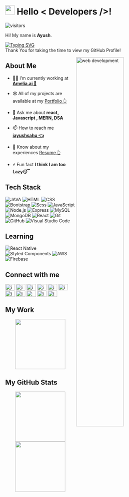 
<h1><img src="https://raw.githubusercontent.com/MartinHeinz/MartinHeinz/master/wave.gif" width="30px"> Hello < Developers />! </h1>
<p align='center'>
   
![visitors](https://visitor-badge.glitch.me/badge?page_id=iayushsahu.iayushsahu)
   
</p>
<div size='20px'> Hi! My name is <strong>Ayush</strong>. 
   
   [![Typing SVG](https://readme-typing-svg.herokuapp.com?font=Fira+Code&pause=1000&width=435&lines=I+am+a+software+engineer;I+am+a+passionate+web+developer)](https://git.io/typing-svg)
   <br>
   Thank You for taking the time to view my GitHub Profile! 
</div>
<div>
   <img width="55%" align="right" alt="web development" src="https://github.com/Adam-pw/Adam-pw/blob/main/animation_500_kxa883sd.gif" />
</div>
<h2> About Me</h2>

- 👨‍💻 I’m currently working at **[Amelia.ai 🤖](https://amelia.ai/)**

- 🕸️ All of my projects are available at my [Portfolio 👆](https://ayushsahu.netlify.app)

- 💬 Ask me about **react, Javascript , MERN, DSA**

- 📫 How to reach me [**iayushsahu 👈**](https://www.linkedin.com/in/iayushsahu)

- 📄 Know about my experiences [Resume 👆](https://ayushsahu.netlify.app/static/media/Ayush_Sahu_Resume.6378776b.pdf)

- ⚡ Fun fact **I think I am too Lazy😴**


<h2> Tech Stack </h2>
  
   
![JAVA](https://img.shields.io/badge/-Java-444444?style=flat&logo=JAVA)
![HTML](https://img.shields.io/badge/-HTML-444444?style=flat&logo=HTML5) 
   ![CSS](https://img.shields.io/badge/-CSS-444444?style=flat&logo=CSS3&logoColor=1572B6)
   ![Bootstrap](https://img.shields.io/badge/-Bootstrap-444444?style=flat&logo=bootstrap)
![Scss](https://img.shields.io/badge/-SCSS-444444?style=flat&logo=sass)
![JavaScript](https://img.shields.io/badge/-JavaScript-444444?style=flat&logo=javascript)
![Node.js](https://img.shields.io/badge/-Node.js-444444?style=flat&logo=node.js)
![Express](https://img.shields.io/badge/-Express-444444?style=flat&logo=express)
   ![MySQL](https://img.shields.io/badge/-MySQL-444444?style=flat&logo=mysql&logoColor=F29111)
     ![MongoDB](https://img.shields.io/badge/-MongoDB-444444?style=flat&logo=mongodb)
![React](https://img.shields.io/badge/-React-444444?style=flat&logo=react)
![Git](https://img.shields.io/badge/-Git-444444?style=flat&logo=git)
![GitHub](https://img.shields.io/badge/-GitHub-444444?style=flat&logo=github)
![Visual Studio Code](https://img.shields.io/badge/-Visual%20Studio%20Code-444444?style=flat&logo=visual-studio-code&logoColor=007ACC)

## Learning 
![React Native](https://img.shields.io/badge/react_native-%2320232a.svg?style=for-the-badge&logo=react&logoColor=%2361DAFB)
![Styled Components](https://img.shields.io/badge/styled--components-DB7093?style=for-the-badge&logo=styled-components&logoColor=white)
![AWS](https://img.shields.io/badge/AWS-%23FF9900.svg?style=for-the-badge&logo=amazon-aws&logoColor=white)
![Firebase](https://img.shields.io/badge/firebase-%23039BE5.svg?style=for-the-badge&logo=firebase)



<h2> Connect with me </h2>
<a href="https://linkedin.com/in/iayushsahu" target="blank"><img align="center" src="https://raw.githubusercontent.com/rahuldkjain/github-profile-readme-generator/master/src/images/icons/Social/linked-in-alt.svg" alt="iayushsahu" height="20" width="30" /></a>
<a href="https://instagram.com/iayushsahu" target="blank"><img align="center" src="https://raw.githubusercontent.com/rahuldkjain/github-profile-readme-generator/master/src/images/icons/Social/instagram.svg" alt="iayushsahu" height="20" width="30" /></a>
<a href="https://fb.com/iayushsahu22" target="blank"><img align="center" src="https://raw.githubusercontent.com/rahuldkjain/github-profile-readme-generator/master/src/images/icons/Social/facebook.svg" alt="iayushsahu22" height="20" width="30" /></a>
<a href="https://www.hackerrank.com/iayushsahu" target="blank"><img align="center" src="https://raw.githubusercontent.com/rahuldkjain/github-profile-readme-generator/master/src/images/icons/Social/hackerrank.svg" alt="iayushsahu" height="20" width="30" /></a>
<a href="https://twitter.com/iayushsahu" target="blank"><img align="center" src="https://raw.githubusercontent.com/rahuldkjain/github-profile-readme-generator/master/src/images/icons/Social/twitter.svg" alt="iayushsahu" height="20" width="30" /></a>
<a href="https://codepen.io/iayushsahu" target="blank"><img align="center" src="https://raw.githubusercontent.com/rahuldkjain/github-profile-readme-generator/master/src/images/icons/Social/codepen.svg" alt="iayushsahu" height="20" width="30" /></a>
<a href="https://stackoverflow.com/users/iayushsahu" target="blank"><img align="center" src="https://raw.githubusercontent.com/rahuldkjain/github-profile-readme-generator/master/src/images/icons/Social/stack-overflow.svg" alt="iayushsahu" height="20" width="30" /></a>
<a href="https://codesandbox.com/iayushsahu" target="blank"><img align="center" src="https://raw.githubusercontent.com/rahuldkjain/github-profile-readme-generator/master/src/images/icons/Social/codesandbox.svg" alt="iayushsahu" height="20" width="30" /></a>
<a href="https://medium.com/@iayushsahu" target="blank"><img align="center" src="https://raw.githubusercontent.com/rahuldkjain/github-profile-readme-generator/master/src/images/icons/Social/medium.svg" alt="@iayushsahu" height="20" width="30" /></a>
<a href="https://www.youtube.com/c/iayushsahu" target="blank"><img align="center" src="https://raw.githubusercontent.com/rahuldkjain/github-profile-readme-generator/master/src/images/icons/Social/youtube.svg" alt="iayushsahu" height="20" width="30" /></a>
<a href="https://auth.geeksforgeeks.org/user/iayushsahu" target="blank"><img align="center" src="https://raw.githubusercontent.com/rahuldkjain/github-profile-readme-generator/master/src/images/icons/Social/geeks-for-geeks.svg" alt="iayushsahu" height="20" width="30" /></a>


<h2> My Work </h2>
  
   <p align="center">
<a>
 <img height="160em" src="https://github-readme-stats-eight-theta.vercel.app/api/top-langs/?username=iayushsahu&layout=compact&langs_count=8&theme=dracula&hide_border=true&date_format=M%20j%5B%2C%20Y%5D"/>
</a> </p>


<h2> My GitHub Stats </h2>

<p align="center">
<a>
                 <img height="160em" src="https://github-readme-streak-stats.herokuapp.com/?user=iayushsahu&theme=dracula&hide_border=true" />
  <img height="160em" src="https://github-readme-stats-eight-theta.vercel.app/api?username=iayushsahu&show_icons=true&theme=dracula&include_all_commits=true&count_private=true&hide_border=true"/>
  
</a>
</p>


